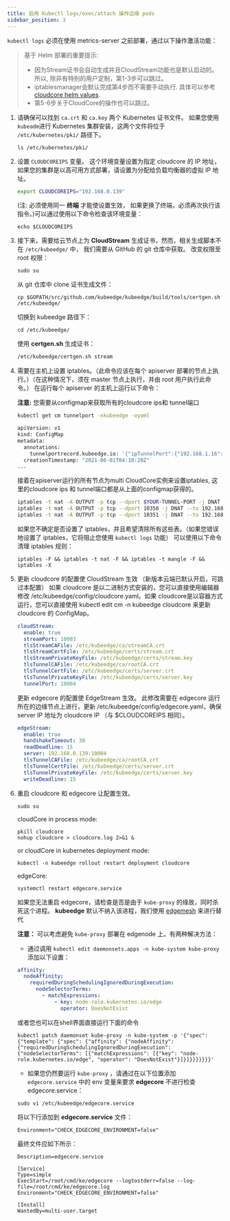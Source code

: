 ```yaml
---
title: 启用 Kubectl logs/exec/attach 操作边缘 pods
sidebar_position: 3
---
```


`kubectl logs` 必须在使用 metrics-server 之前部署，通过以下操作激活功能：
> 基于 Helm 部署的重要提示:
> - 因为Stream证书会自动生成并且CloudStream功能也是默认启动的。 所以, 除非有特别的用户定制，第1-3步可以跳过。
> - iptablesmanager会默认完成第4步而不需要手动执行. 具体可以参考 [cloudcore helm values](https://github.com/kubeedge/kubeedge/blob/master/manifests/charts/cloudcore/values.yaml#L67).
> - 第5-6步关于CloudCore的操作也可以跳过。

1. 请确保可以找到 `ca.crt` 和 `ca.key` 两个 Kubernetes 证书文件。 如果您使用 `kubeadm`进行 Kubernetes 集群安装，这两个文件将位于 `/etc/kubernetes/pki/` 路径下。

   ```shell
   ls /etc/kubernetes/pki/
   ```

2. 设置 `CLOUDCOREIPS` 变量。 这个环境变量设置为指定 cloudcore 的 IP 地址，如果您的集群是以高可用方式部署，请设置为分配给负载均衡器的虚拟 IP 地址。

   ```bash
   export CLOUDCOREIPS="192.168.0.139"
   ```

   (注: 必须使用同一 **终端** 才能使设置生效， 如果更换了终端，必须再次执行该指令。)可以通过使用以下命令检查该环境变量：

   ``` shell
   echo $CLOUDCOREIPS
   ```

3. 接下来，需要给云节点上为 **CloudStream** 生成证书，然而，相关生成脚本不在 `/etc/kubeedge/` 中， 我们需要从 GitHub 的 git 仓库中获取。
   改变权限至 root 权限：

   ```shell
   sudo su
   ```

   从 git 仓库中 clone 证书生成文件：

   ```shell
   cp $GOPATH/src/github.com/kubeedge/kubeedge/build/tools/certgen.sh /etc/kubeedge/
   ```

   切换到 kubeedge 路径下：

   ```shell
   cd /etc/kubeedge/
   ```

   使用 **certgen.sh** 生成证书：

   ```bash
   /etc/kubeedge/certgen.sh stream
   ```

4. 需要在主机上设置 iptables。（此命令应该在每个 apiserver 部署的节点上执行。）（在这种情况下，须在 master 节点上执行，并由 root 用户执行此命令。） 在运行每个 apiserver 的主机上运行以下命令：

   **注意:** 您需要从configmap来获取所有的cloudcore ips和 tunnel端口

   ```bash
   kubectl get cm tunnelport -nkubeedge -oyaml

   apiVersion: v1
   kind: ConfigMap
   metadata:
     annotations:
       tunnelportrecord.kubeedge.io: '{"ipTunnelPort":{"192.168.1.16":10350, "192.168.1.17":10351},"port":{"10350":true, "10351":true}}'
     creationTimestamp: "2021-06-01T04:10:20Z"
   ...
   ```

   接着在apiserver运行的所有节点为multi CloudCore实例来设置iptables, 这里的cloudcore ips 和 tunnel端口都是从上面的configmap获得的。

   ```bash
   iptables -t nat -A OUTPUT -p tcp --dport $YOUR-TUNNEL-PORT -j DNAT --to $YOUR-CLOUDCORE-IP:10003
   iptables -t nat -A OUTPUT -p tcp --dport 10350 -j DNAT --to 192.168.1.16:10003
   iptables -t nat -A OUTPUT -p tcp --dport 10351 -j DNAT --to 192.168.1.17:10003
   ```

   如果您不确定是否设置了 iptables，并且希望清除所有这些表。（如果您错误地设置了 iptables，它将阻止您使用 `kubectl logs` 功能） 可以使用以下命令清理 iptables 规则：

   ```shell
   iptables -F && iptables -t nat -F && iptables -t mangle -F && iptables -X
   ```

5. 更新 cloudcore 的配置使 CloudStream 生效 （新版本云端已默认开启，可跳过本配置）
如果 cloudcore 是以二进制方式安装的，您可以直接使用编辑器修改 /etc/kubeedge/config/cloudcore.yaml。如果 cloudcore是以容器方式运行，您可以直接使用 kubectl edit cm -n kubeedge cloudcore 来更新 cloudcore 的 ConfigMap。

   ```yaml
   cloudStream:
     enable: true
     streamPort: 10003
     tlsStreamCAFile: /etc/kubeedge/ca/streamCA.crt
     tlsStreamCertFile: /etc/kubeedge/certs/stream.crt
     tlsStreamPrivateKeyFile: /etc/kubeedge/certs/stream.key
     tlsTunnelCAFile: /etc/kubeedge/ca/rootCA.crt
     tlsTunnelCertFile: /etc/kubeedge/certs/server.crt
     tlsTunnelPrivateKeyFile: /etc/kubeedge/certs/server.key
     tunnelPort: 10004
   ```

   更新 edgecore 的配置使 EdgeStream 生效。
   此修改需要在 edgecore 运行所在的边缘节点上进行，更新 /etc/kubeedge/config/edgecore.yaml，确保 server IP 地址为 cloudcore IP （与 $CLOUDCOREIPS 相同）。

   ```yaml
   edgeStream:
     enable: true
     handshakeTimeout: 30
     readDeadline: 15
     server: 192.168.0.139:10004
     tlsTunnelCAFile: /etc/kubeedge/ca/rootCA.crt
     tlsTunnelCertFile: /etc/kubeedge/certs/server.crt
     tlsTunnelPrivateKeyFile: /etc/kubeedge/certs/server.key
     writeDeadline: 15
   ```

6. 重启 cloudcore 和 edgecore 让配置生效。

   ```shell
   sudo su
   ```

   cloudCore in process mode:

   ```shell
   pkill cloudcore
   nohup cloudcore > cloudcore.log 2>&1 &
   ```

   or cloudCore in kubernetes deployment mode:

   ```shell
   kubectl -n kubeedge rollout restart deployment cloudcore
   ```

   edgeCore:

   ```shell
   systemctl restart edgecore.service
   ```

   如果您无法重启 edgecore，请检查是否是由于 `kube-proxy` 的缘故，同时杀死这个进程。 **kubeedge**
   默认不纳入该进程，我们使用 [edgemesh](https://github.com/kubeedge/kubeedge/blob/master/docs/proposals/edgemesh-design.md) 来进行替代

   **注意：** 可以考虑避免 `kube-proxy` 部署在 edgenode 上。有两种解决方法：

   - 通过调用 `kubectl edit daemonsets.apps -n kube-system kube-proxy` 添加以下设置：

   ```yaml
   affinity:
     nodeAffinity:
       requiredDuringSchedulingIgnoredDuringExecution:
         nodeSelectorTerms:
           - matchExpressions:
               - key: node-role.kubernetes.io/edge
                 operator: DoesNotExist
   ```

   或者您也可以在shell界面直接运行下面的命令

   ```shell
   kubectl patch daemonset kube-proxy -n kube-system -p '{"spec": {"template": {"spec": {"affinity": {"nodeAffinity": {"requiredDuringSchedulingIgnoredDuringExecution": {"nodeSelectorTerms": [{"matchExpressions": [{"key": "node-role.kubernetes.io/edge", "operator": "DoesNotExist"}]}]}}}}}}}'
   ```

   - 如果您仍然要运行 `kube-proxy` ，请通过在以下位置添加 `edgecore.service` 中的 env 变量来要求 **edgecore** 不进行检查 edgecore.service：

    ```shell
    sudo vi /etc/kubeedge/edgecore.service
    ```

    将以下行添加到 **edgecore.service** 文件：

    ```shell
    Environment="CHECK_EDGECORE_ENVIRONMENT=false"
    ```

    最终文件应如下所示：

    ```
    Description=edgecore.service

    [Service]
    Type=simple
    ExecStart=/root/cmd/ke/edgecore --logtostderr=false --log-file=/root/cmd/ke/edgecore.log
    Environment="CHECK_EDGECORE_ENVIRONMENT=false"

    [Install]
    WantedBy=multi-user.target
    ```
